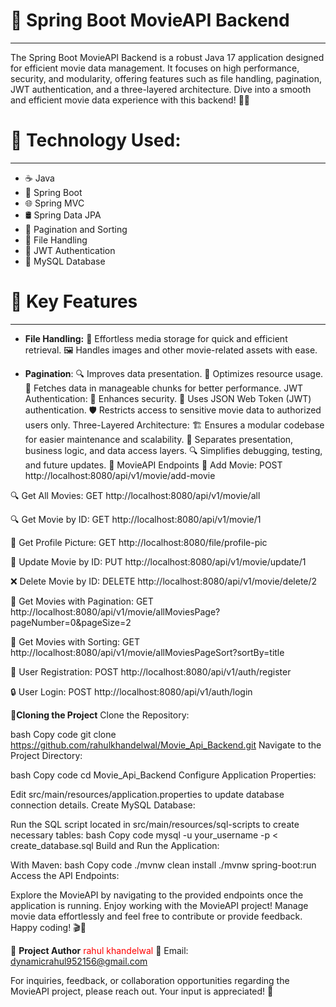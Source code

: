 # 🚀 **Spring Boot MovieAPI Backend**

---
The Spring Boot MovieAPI Backend is a robust Java 17 application designed for efficient movie data management. It focuses on high performance, security, and modularity, offering features such as file handling, pagination, JWT authentication, and a three-layered architecture. Dive into a smooth and efficient movie data experience with this backend! 🎥🍿

# 🚀 **Technology Used:**
---
- ☕ Java
- 🍃 Spring Boot
- 🌐 Spring MVC
- 🛢️ Spring Data JPA
- 📑 Pagination and Sorting
- 📁 File Handling
- 🔐 JWT Authentication
- 🐬 MySQL Database

# 🌟 Key Features

---

- **File Handling:**
📁 Effortless media storage for quick and efficient retrieval.
🖼️ Handles images and other movie-related assets with ease.

- **Pagination**:
🔍 Improves data presentation.
🚀 Optimizes resource usage.
📑 Fetches data in manageable chunks for better performance.
JWT Authentication:
🔐 Enhances security.
🔑 Uses JSON Web Token (JWT) authentication.
🛡️ Restricts access to sensitive movie data to authorized users only.
Three-Layered Architecture:
🏗️ Ensures a modular codebase for easier maintenance and scalability.
🎯 Separates presentation, business logic, and data access layers.
🔍 Simplifies debugging, testing, and future updates.
🚀 MovieAPI Endpoints
🔗 Add Movie:
POST http://localhost:8080/api/v1/movie/add-movie

🔍 Get All Movies:
GET http://localhost:8080/api/v1/movie/all

🔍 Get Movie by ID:
GET http://localhost:8080/api/v1/movie/1

📁 Get Profile Picture:
GET http://localhost:8080/file/profile-pic

🔄 Update Movie by ID:
PUT http://localhost:8080/api/v1/movie/update/1

❌ Delete Movie by ID:
DELETE http://localhost:8080/api/v1/movie/delete/2

📑 Get Movies with Pagination:
GET http://localhost:8080/api/v1/movie/allMoviesPage?pageNumber=0&pageSize=2

📑 Get Movies with Sorting:
GET http://localhost:8080/api/v1/movie/allMoviesPageSort?sortBy=title

📝 User Registration:
POST http://localhost:8080/api/v1/auth/register

🔒 User Login:
POST http://localhost:8080/api/v1/auth/login

🚀**Cloning the Project**
Clone the Repository:

bash
Copy code
git clone https://github.com/rahulkhandelwal/Movie_Api_Backend.git
Navigate to the Project Directory:

bash
Copy code
cd Movie_Api_Backend
Configure Application Properties:

Edit src/main/resources/application.properties to update database connection details.
Create MySQL Database:

Run the SQL script located in src/main/resources/sql-scripts to create necessary tables:
bash
Copy code
mysql -u your_username -p < create_database.sql
Build and Run the Application:

With Maven:
bash
Copy code
./mvnw clean install
./mvnw spring-boot:run
Access the API Endpoints:

Explore the MovieAPI by navigating to the provided endpoints once the application is running.
Enjoy working with the MovieAPI project! Manage movie data effortlessly and feel free to contribute or provide feedback. Happy coding! 🎬🍿

🌟 **Project Author**
<span style="color:red;">rahul khandelwal</span>
📧 Email: dynamicrahul952156@gmail.com

For inquiries, feedback, or collaboration opportunities regarding the MovieAPI project, please reach out. Your input is appreciated! 🚀

